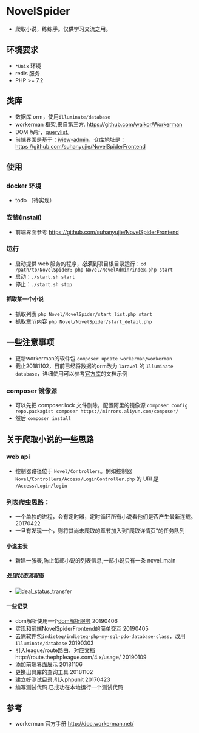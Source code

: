 # NovelSpider
* 爬取小说，练练手。仅供学习交流之用。

## 环境要求
* `*Unix` 环境
* redis 服务
* PHP >= 7.2

## 类库
* 数据库 orm，使用`illuminate/database`
* workerman 框架,来自第三方. https://github.com/walkor/Workerman
* DOM 解析，[querylist](http://doc.querylist.cc/)。
* 前端界面是基于：[iview-admin](https://github.com/iview/iview-admin)，仓库地址是：https://github.com/suhanyujie/NovelSpiderFrontend

## 使用
### docker 环境
* todo （待实现）

### 安装(install)
* 前端界面参考 https://github.com/suhanyujie/NovelSpiderFrontend

### 运行
* 启动提供 web 服务的程序，**必须**到项目根目录运行：`cd /path/to/NovelSpider; php Novel/NovelAdmin/index.php start`
* 启动：`./start.sh start`
* 停止：`./start.sh stop`

#### 抓取某一个小说
* 抓取列表 `php Novel/NovelSpider/start_list.php start`
* 抓取章节内容 `php Novel/NovelSpider/start_detail.php`

## 一些注意事项
* 更新workerman的软件包 `composer update workerman/workerman`
* 截止20181102，目前已经将数据的orm改为 `laravel` 的 `Illuminate database`，详细使用可以参考[官方库](https://github.com/illuminate/database)的文档示例

### composer 镜像源
* 可以先把 composer.lock 文件删除，配置阿里的镜像源 `composer config repo.packagist composer https://mirrors.aliyun.com/composer/`
* 然后 `composer install`

## 关于爬取小说的一些思路
### web api
* 控制器路径位于 `Novel/Controllers`。例如控制器 `Novel/Controllers/Access/LoginController.php` 的 URI 是 `/Access/Login/login`

### 列表爬虫思路：
* 一个单独的进程，会有定时器，定时循环所有小说看他们是否产生最新连载。 20170422
* 一旦有发现一个，则将其尚未爬取的章节加入到“爬取详情页”的任务队列

#### 小说主表
* 新建一张表,防止每部小说的列表信息,一部小说只有一条 novel_main

##### 处理状态流程图
* ![deal_status_transfer](./doc/images/deal_status_transfer.png)

#### 一些记录
* dom解析使用一个[dom解析服务](https://github.com/suhanyujie/practice/tree/master/htmlParserServer)  20190406
* 实现和前端NovelSpiderFrontend的简单交互                                     20190405
* 去除软件包`indieteq/indieteq-php-my-sql-pdo-database-class`，改用`illuminate/database`  20190303
* 引入league/route路由，对应文档http://route.thephpleague.com/4.x/usage/   20190109
* 添加前端界面展示 20181106
* 更换出具库的查询工具 20181102
* 建立好测试目录,引入phpunit 20170423
* 编写测试代码.已成功在本地运行一个测试代码


## 参考
* workerman 官方手册 http://doc.workerman.net/
